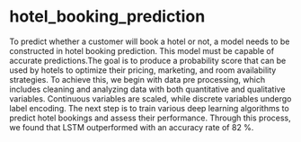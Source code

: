 # hotel_booking_prediction
To predict whether a customer will book a hotel or not, a model needs
to be constructed in hotel booking prediction. This model must be
capable of accurate predictions.The goal is to produce a probability
score that can be used by hotels to optimize their pricing, marketing,
and room availability strategies. To achieve this, we begin with data
pre processing, which includes cleaning and analyzing data with both
quantitative and qualitative variables. Continuous variables are scaled,
while discrete variables undergo label encoding. The next step is to train
various deep learning algorithms to predict hotel bookings and assess their
performance. Through this process, we found that LSTM outperformed
with an accuracy rate of 82 %.

